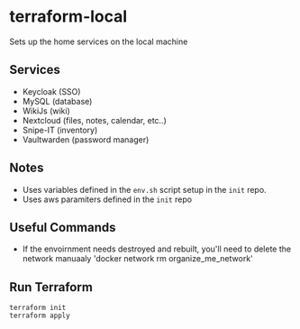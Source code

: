 # terraform-local
Sets up the home services on the local machine

## Services
* Keycloak (SSO)
* MySQL (database)
* WikiJs (wiki)
* Nextcloud (files, notes, calendar, etc..)
* Snipe-IT (inventory)
* Vaultwarden (password manager)

## Notes
 * Uses variables defined in the ```env.sh``` script setup in the ```init``` repo.
 * Uses aws paramiters defined in the ```init``` repo

## Useful Commands
 * If the envoirnment needs destroyed and rebuilt, you'll need to delete the network manuaaly
'docker network rm organize_me_network'

## Run Terraform
```
terraform init
terraform apply
```
